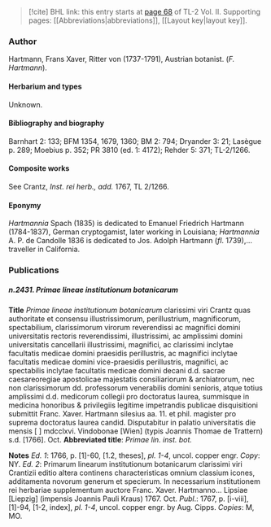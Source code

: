 > [!cite] BHL link: this entry starts at [page 68](https://www.biodiversitylibrary.org/item/103253#page/94/mode/1up) of TL-2 Vol. II.
> Supporting pages: [[Abbreviations|abbreviations]], [[Layout key|layout key]].

### Author

Hartmann, Frans Xaver, Ritter von (1737-1791), Austrian botanist. (*F. Hartmann*).

#### Herbarium and types

Unknown.

#### Bibliography and biography

Barnhart 2: 133; BFM 1354, 1679, 1360; BM 2: 794; Dryander 3: 21; Lasègue p. 289; Moebius p. 352; PR 3810 (ed. 1: 4172); Rehder 5: 371; TL-2/1266.

#### Composite works

See Crantz, *Inst. rei herb., add.* 1767, TL 2/1266.

#### Eponymy

*Hartmannia* Spach (1835) is dedicated to Emanuel Friedrich Hartmann (1784-1837), German cryptogamist, later working in Louisiana; *Hartmannia* A. P. de Candolle 1836 is dedicated to Jos. Adolph Hartmann (*fl*. 1739),... traveller in California.

### Publications

##### n.2431. Primae lineae institutionum botanicarum

**Title**
*Primae lineae institutionum botanicarum* clarissimi viri Crantz quas authoritate et consensu illustrissimorum, perillustrium, magnificorum, spectabilium, clarissimorum virorum reverendissi ac magnifici domini universitatis rectoris reverendissimi, illustrissimi, ac amplissimi domini universitatis cancellarii illustrissimi, magnifici, ac clarissimi inclytae facultatis medicae domini praesidis perillustris, ac magnifici inclytae facultatis medicae domini vice-praesidis perillustris, magnifici, ac spectabilis inclytae facultatis medicae domini decani d.d. sacrae caesareoregiae apostolicae majestatis consiliariorum & archiatrorum, nec non clarissimorum dd. professorum venerabilis domini senioris, atque totius amplissimi d.d. medicorum collegii pro doctoratus laurea, summisque in medicina honoribus & privilegiis legitime impetrandis publicae disquisitioni submittit Franc. Xaver. Hartmann silesius aa. 11. et phil. magister pro suprema doctoratus laurea candid. Disputabitur in palatio universitatis die mensis \[ \] mdcclxvi. Vindobonae \[Wien\] (typis Joannis Thomae de Trattern) s.d. \[1766\]. Oct.
**Abbreviated title**: *Primae lin. inst. bot.*

**Notes**
*Ed. 1*: 1766, p. \[1\]-60, \[1.2, theses\], *pl. 1-4*, uncol. copper engr. *Copy*: NY.
*Ed. 2*: Primarum linearum institutionum botanicarum clarissimi viri Crantizii editio altera continens characteristicas omnium classium icones, additamenta novorum generum et specierum. In necessarium institutionem rei herbariae supplementum auctore Franc. Xaver. Hartmanno... Lipsiae \[Liepzig\] (impensis Joannis Pauli Kraus) 1767. Oct.
*Publ*.: 1767, p. \[i-viii\], \[1\]-94, \[1-2, index\], *pl. 1-4*, uncol. copper engr. by Aug. Cipps.
*Copies*: M, MO.

